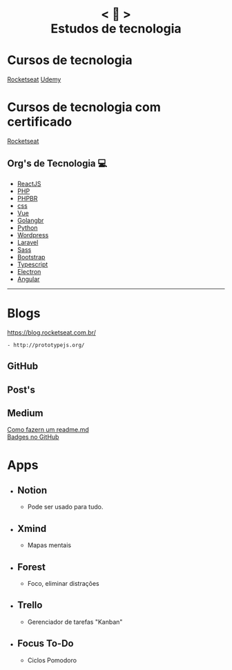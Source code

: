 <h1 align="center">
    < 📜 > <br>
    Estudos de tecnologia
</h1>

# Cursos de tecnologia
[Rocketseat]()
[Udemy]()
[]()
[]()
[]()
[]()
[]()
[]()
[]()

# Cursos de tecnologia com certificado
[Rocketseat]()
[]()
[]()

## Org's de Tecnologia 💻 

- [ReactJS](https://pt-br.reactjs.org/)
- [PHP](https://www.php.net/manual/pt_BR/)
- [PHPBR](http://br.phptherightway.com/)
- [css](https://css-tricks.com/)
- [Vue](https://br.vuejs.org/)
- [Golangbr](http://www.golangbr.org/)
- [Python](https://python.org.br/)
- [Wordpress](https://br.wordpress.org/)
- [Laravel]()
- [Sass]()
- [Bootstrap](https://getbootstrap.com/2.3.2/components.html
)
- [Typescript]()
- [Electron]()
- [Angular]()
---------------------------------

# Blogs 
https://blog.rocketseat.com.br/
```
- http://prototypejs.org/
```
## GitHub
## Post's
## Medium
[Como fazern um readme.md](https://medium.com/@raullesteves/github-como-fazer-um-readme-md-bonitão-c85c8f154f8)<br>
[Badges no GitHub](https://medium.com/@thiagoloureiro/badges-no-github-bf8289496c7d)

# Apps 
- ## Notion
   - Pode ser usado para tudo.
- ## Xmind
   - Mapas mentais
- ## Forest
    - Foco, eliminar distrações
- ## Trello
    - Gerenciador de tarefas "Kanban" 
- ## Focus To-Do
    - Ciclos  Pomodoro
